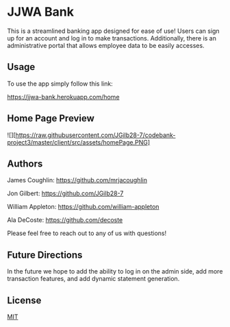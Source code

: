 # JJWA Bank

This is a streamlined banking app designed for ease of use! Users can sign up for an account and log in to make transactions. Additionally, there is an administrative portal that allows employee data to be easily accesses.

## Usage

To use the app simply follow this link:

https://jjwa-bank.herokuapp.com/home

## Home Page Preview

![][https://raw.githubusercontent.com/JGilb28-7/codebank-project3/master/client/src/assets/homePage.PNG]
## Authors

James Coughlin: https://github.com/mrjacoughlin

Jon Gilbert: https://github.com/JGilb28-7

William Appleton: https://github.com/william-appleton

Ala DeCoste: https://github.com/decoste

Please feel free to reach out to any of us with questions! 

## Future Directions
In the future we hope to add the ability to log in on the admin side, add more transaction features, and add dynamic statement generation.
## License
[MIT](https://choosealicense.com/licenses/mit/)
